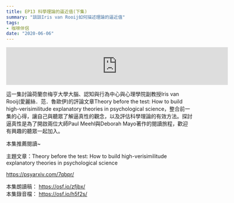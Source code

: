 ```yaml
---
title: EP13 科學理論的逼近值(下集)
summary: "談談Iris van Rooij如何描述理論的逼近值"
tags:
- 咖啡伴侶
date: "2020-06-06"
---
```


<iframe src="https://anchor.fm/opensci-cafe/embed/episodes/EP13__-ef2ljo/a-a2d79hr" height="102px" width="600px" frameborder="0" scrolling="no"></iframe>


這一集討論荷蘭奈梅亨大學大腦、認知與行為中心與心理學院副教授Iris van Rooij(愛麗絲．范．魯歐伊)的評論文章Theory before the test: How to build high-verisimilitude explanatory theories in psychological science，整合前一集的心得，讓自己與聽眾了解逼真性的觀念，以及評估科學理論的有效方法。探討逼真性是為了開啟兩位大師Paul Meehl與Deborah Mayo著作的閱讀旅程，歡迎有興趣的聽眾一起加入。

本集推薦閱讀~

主題文章：Theory before the test: How to build high-verisimilitude explanatory theories in psychological science

https://psyarxiv.com/7qbpr/

本集朗讀稿： https://osf.io/zfjbx/  
本集錄音檔： https://osf.io/h5f2s/

